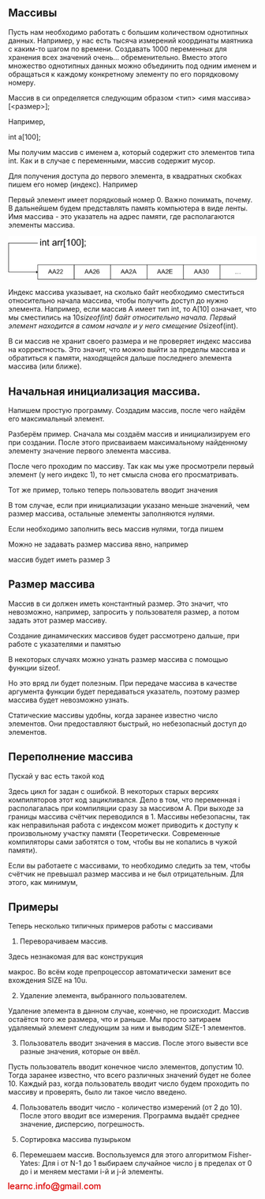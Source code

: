 ## Массивы

Пусть нам необходимо работать с большим количеством однотипных данных. Например, у нас есть тысяча измерений координаты маятника с каким-то 
шагом по времени. Создавать 1000 переменных для хранения всех значений очень... обременительно. Вместо этого множество однотипных данных можно объединить под одним именем и 
обращаться к каждому конкретному элементу по его порядковому номеру.

Массив в си определяется следующим образом
<тип> <имя массива>[<размер>];

Например, 

int a[100];

Мы получим массив с именем a, который содержит сто элементов типа int. Как и в случае с переменными, массив содержит мусор.

Для получения доступа до первого элемента, в квадратных скобках пишем его номер (индекс). Например

Первый элемент имеет порядковый номер 0. Важно понимать, почему. 
В дальнейшем будем представлять память компьютера в виде ленты. Имя массива - это указатель на адрес памяти, где располагаются элементы массива.

![c_arrays_array.png](../images/c_arrays_array.png)

Индекс массива указывает, на сколько байт необходимо сместиться  относительно начала массива, чтобы получить доступ до нужно элемента.
Например, если массив A имеет тип int, то A[10] означает, что мы сместились на 10*sizeof(int) байт относительно начала.
Первый элемент находится в самом начале и у него смещение 0*sizeof(int).

В си массив не хранит своего размера и не проверяет индекс массива на корректность. Это значит, что можно выйти за пределы массива и обратиться к памяти, 
находящейся дальше последнего элемента массива (или ближе).

## Начальная инициализация массива.

Напишем простую программу. Создадим массив, после чего найдём его максимальный элемент.

Разберём пример. Сначала мы создаём массив и инициализируем его при создании. После этого присваиваем максимальному найденному элементу значение первого элемента массива.

После чего проходим по массиву. Так как мы уже просмотрели первый элемент (у него индекс 1), то нет смысла снова его просматривать.

Тот же пример, только теперь пользователь вводит значения

В том случае, если при инициализации указано меньше значений, чем размер массива,  остальные элементы заполняются нулями.

Если необходимо заполнить весь массив нулями, тогда пишем

Можно не задавать размер массива явно, например

массив будет иметь размер 3

## Размер массива

Массив в си должен иметь константный размер. Это значит, что невозможно, например, запросить у пользователя размер, а потом задать этот размер  массиву.

Создание динамических массивов будет рассмотрено дальше, при работе с указателями и памятью

В некоторых случаях можно узнать размер массива с помощью функции sizeof.

Но это вряд ли будет полезным. При передаче массива в качестве аргумента функции будет передаваться указатель, поэтому размер массива будет невозможно узнать.

Статические массивы удобны, когда заранее известно число элементов. Они предоставляют быстрый, но небезопасный доступ до элементов.

## Переполнение массива

Пускай у вас есть такой код

Здесь цикл for задан с ошибкой. В некоторых старых версиях компиляторов этот код зацикливался. Дело в том, что переменная i располагалась при 
компиляции сразу за массивом A. При выходе за границы массива счётчик переводился в 1.
Массивы небезопасны, так как неправильная работа с индексом может приводить к доступу к произвольному участку памяти (Теоретически. Современные компиляторы сами заботятся о том, чтобы вы не копались в чужой памяти).

Если вы работаете с массивами, то необходимо следить за тем, чтобы счётчик не превышал размер массива и не был отрицательным. Для этого, как минимум,

## Примеры

Теперь несколько типичных примеров работы с массивами

1. Переворачиваем массив.

Здесь незнакомая для вас конструкция

макрос. Во всём коде препроцессор автоматически заменит все вхождения SIZE на 10u.

2. Удаление элемента, выбранного пользователем.

Удаление элемента в данном случае, конечно, не происходит. Массив остаётся того же размера, что и раньше. Мы просто затираем удаляемый элемент следующим за ним 
и выводим SIZE-1 элементов.


3. Пользователь вводит значения в массив. После этого вывести все разные значения, которые он ввёл.

Пусть пользователь вводит конечное число элементов, допустим 10. Тогда заранее известно, что всего различных значений будет не более 10. Каждый раз, когда пользователь вводит число будем проходить по массиву и проверять, было ли такое число введено.

4. Пользователь вводит число - количество измерений (от 2 до 10). После этого вводит все измерения. Программа выдаёт среднее значение, дисперсию, погрешность.

5. Сортировка массива пузырьком

6. Перемешаем массив. Воспользуемся для этого алгоритмом Fisher-Yates:
Для i от N-1 до 1 выбираем случайное число j в пределах от 0 до i и меняем местами i-й и j-й элементы.

![mail.png](../images/mail.png)

